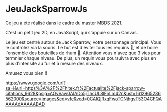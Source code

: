 # JeuJackSparrowJs


Ce jeu a été réalisé dans le cadre du master MBDS 2021.

C'est un petit jeu 2D, en JavaScript, qui s'appuie sur un Canvas.

Le jeu est centré autour de Jack Sparrow, votre personnage principal. Vous le contrôlez via la souris. 
Le but est d'éviter tous les requins 🦈, et de boire l'ensemble des bouteilles de rhum 🍾.
Attention vous n'avez que 3 vies pour termnier chaque niveau. 
De plus, un requin vous poursuivra avec plus en plus d'intensité au fur et à mesure des niveaux.

Amusez vous bien !!

https://www.google.com/url?sa=i&url=https%3A%2F%2Fhitek.fr%2Factualite%2Fjack-sparrow-citations_9628&psig=AOvVaw0AIADo5jThcUL8lFnLm42n&ust=1612965236562000&source=images&cd=vfe&ved=0CAIQjRxqFwoTCNjhgvT53O4CFQAAAAAdAAAAABAD
